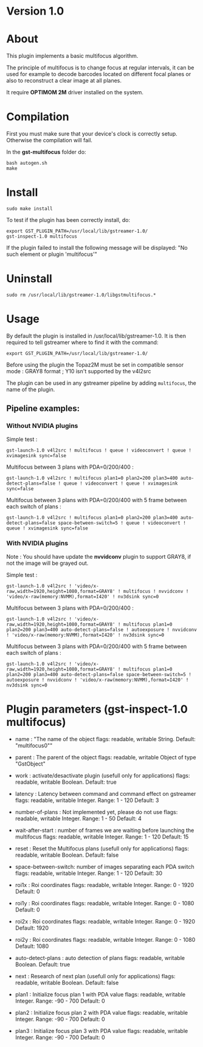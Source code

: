 # Version 1.0

# About
This plugin implements a basic multifocus algorithm.

The principle of multifocus is to change focus at regular intervals, it can be used for example to decode barcodes located on different focal planes or also to reconstruct a clear image at all planes.

It require **OPTIMOM 2M** driver installed on the system.

# Compilation
First you must make sure that your device's clock is correctly setup.
Otherwise the compilation will fail.

In the **gst-multifocus** folder do:
```
bash autogen.sh
make
```

# Install
```
sudo make install
```

To test if the plugin has been correctly install, do:
```
export GST_PLUGIN_PATH=/usr/local/lib/gstreamer-1.0/
gst-inspect-1.0 multifocus
```

If the plugin failed to install the following message will be displayed: "No such element or plugin 'multifocus'"

# Uninstall
```
sudo rm /usr/local/lib/gstreamer-1.0/libgstmultifocus.*
```
# Usage

By default the plugin is installed in /usr/local/lib/gstreamer-1.0. 
It is then required to tell gstreamer where to find it with the command:
```
export GST_PLUGIN_PATH=/usr/local/lib/gstreamer-1.0/
```

Before using the plugin the Topaz2M must be set in compatible sensor mode : GRAY8 format ; Y10 isn't supported by the v4l2src

The plugin can be used in any gstreamer pipeline by adding ```multifocus```, the name of the plugin.

## Pipeline examples:

### Without NVIDIA plugins

Simple test :
```
gst-launch-1.0 v4l2src ! multifocus ! queue ! videoconvert ! queue ! xvimagesink sync=false
```

Multifocus between 3 plans with PDA=0/200/400 :
```
gst-launch-1.0 v4l2src ! multifocus plan1=0 plan2=200 plan3=400 auto-detect-plans=false ! queue ! videoconvert ! queue ! xvimagesink sync=false
```

Multifocus between 3 plans with PDA=0/200/400 with 5 frame between each switch of plans :
```
gst-launch-1.0 v4l2src ! multifocus plan1=0 plan2=200 plan3=400 auto-detect-plans=false space-between-switch=5 ! queue ! videoconvert ! queue ! xvimagesink sync=false
```

### With NVIDIA plugins
Note : You should have update the **nvvidconv** plugin to support GRAY8, if not the image will be grayed out.

Simple test :
```
gst-launch-1.0 v4l2src ! 'video/x-raw,width=1920,height=1080,format=GRAY8' ! multifocus ! nvvidconv ! 'video/x-raw(memory:NVMM),format=I420' ! nv3dsink sync=0
```

Multifocus between 3 plans with PDA=0/200/400 :
```
gst-launch-1.0 v4l2src ! 'video/x-raw,width=1920,height=1080,format=GRAY8' ! multifocus plan1=0 plan2=200 plan3=400 auto-detect-plans=false ! autoexposure ! nvvidconv ! 'video/x-raw(memory:NVMM),format=I420' ! nv3dsink sync=0
```

Multifocus between 3 plans with PDA=0/200/400 with 5 frame between each switch of plans :
```
gst-launch-1.0 v4l2src ! 'video/x-raw,width=1920,height=1080,format=GRAY8' ! multifocus plan1=0 plan2=200 plan3=400 auto-detect-plans=false space-between-switch=5 ! autoexposure ! nvvidconv ! 'video/x-raw(memory:NVMM),format=I420' ! nv3dsink sync=0
```

# Plugin parameters (gst-inspect-1.0 multifocus)

-  name                : "The name of the object
                        flags: readable, writable
                        String. Default: "multifocus0""

-  parent              : The parent of the object
                        flags: readable, writable
                        Object of type "GstObject"

-  work                : activate/desactivate plugin (usefull only for applications)
                        flags: readable, writable
                        Boolean. Default: true

-  latency             : Latency between command and command effect on gstreamer
                        flags: readable, writable
                        Integer. Range: 1 - 120 Default: 3 

-  number-of-plans     : Not implemented yet, please do not use
                        flags: readable, writable
                        Integer. Range: 1 - 50 Default: 4 

-  wait-after-start    : number of frames we are waiting before launching the multifocus
                        flags: readable, writable
                        Integer. Range: 1 - 120 Default: 15 

 - reset               : Reset the Multifocus plans (usefull only for applications)
                        flags: readable, writable
                        Boolean. Default: false

-  space-between-switch: number of images separating each PDA switch
                        flags: readable, writable
                        Integer. Range: 1 - 120 Default: 30 

-  roi1x               : Roi coordinates
                        flags: readable, writable
                        Integer. Range: 0 - 1920 Default: 0 

-  roi1y               : Roi coordinates
                        flags: readable, writable
                        Integer. Range: 0 - 1080 Default: 0 

-  roi2x               : Roi coordinates
                        flags: readable, writable
                        Integer. Range: 0 - 1920 Default: 1920 

-  roi2y               : Roi coordinates
                        flags: readable, writable
                        Integer. Range: 0 - 1080 Default: 1080 

-  auto-detect-plans   : auto detection of plans
                        flags: readable, writable
                        Boolean. Default: true

-  next                : Research of next plan (usefull only for applications)
                        flags: readable, writable
                        Boolean. Default: false

-  plan1               : Initialize focus plan 1 with PDA value
                        flags: readable, writable
                        Integer. Range: -90 - 700 Default: 0 

-  plan2               : Initialize focus plan 2 with PDA value
                        flags: readable, writable
                        Integer. Range: -90 - 700 Default: 0 

-  plan3               : Initialize focus plan 3 with PDA value
                        flags: readable, writable
                        Integer. Range: -90 - 700 Default: 0 


